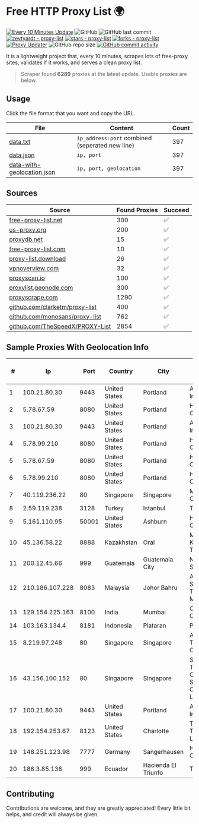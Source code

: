 
# Free HTTP Proxy List 🌍

[![Every 10 Minutes Update](https://github.com/mertguvencli/http-proxy-list/actions/workflows/main.yml/badge.svg?branch=main)](https://github.com/mertguvencli/http-proxy-list/actions/workflows/main.yml)
![GitHub](https://img.shields.io/github/license/mertguvencli/http-proxy-list)
![GitHub last commit](https://img.shields.io/github/last-commit/mertguvencli/http-proxy-list)
[![zevtyardt - proxy-list](https://img.shields.io/static/v1?label=zevtyardt&message=proxy-list&color=blue&logo=github)](https://github.com/zevtyardt/proxy-list "Go to GitHub repo")
[![stars - proxy-list](https://img.shields.io/github/stars/zevtyardt/proxy-list?style=social)](https://github.com/zevtyardt/proxy-list)
[![forks - proxy-list](https://img.shields.io/github/forks/zevtyardt/proxy-list?style=social)](https://github.com/zevtyardt/proxy-list)
[![Proxy Updater](https://github.com/zevtyardt/proxy-list/workflows/Proxy%20Updater/badge.svg)](https://github.com/zevtyardt/proxy-list/actions?query=workflow:"Proxy+Updater")
![GitHub repo size](https://img.shields.io/github/repo-size/zevtyardt/proxy-list)
[![GitHub commit activity](https://img.shields.io/github/commit-activity/m/zevtyardt/proxy-list?logo=commits)](https://github.com/zevtyardt/proxy-list/commits/main)

It is a lightweight project that, every 10 minutes, scrapes lots of free-proxy sites, validates if it works, and serves a clean proxy list.

> Scraper found **6289** proxies at the latest update. Usable proxies are below.

## Usage

Click the file format that you want and copy the URL.

|File|Content|Count|
|----|-------|-----|
|[data.txt](https://raw.githubusercontent.com/mertguvencli/http-proxy-list/main/proxy-list/data.txt)|`ip_address:port` combined (seperated new line)|397|
|[data.json](https://raw.githubusercontent.com/mertguvencli/http-proxy-list/main/proxy-list/data.json)|`ip, port`|397|
|[data-with-geolocation.json](https://raw.githubusercontent.com/mertguvencli/http-proxy-list/main/proxy-list/data-with-geolocation.json)|`ip, port, geolocation`|397|

## Sources

|Source|Found Proxies|Succeed|
|------|-------------|-------|
|[free-proxy-list.net](https://free-proxy-list.net)|300|✅|
|[us-proxy.org](https://www.us-proxy.org)|200|✅|
|[proxydb.net](http://proxydb.net)|15|✅|
|[free-proxy-list.com](https://free-proxy-list.com/?page=&port=&type%5B%5D=http&type%5B%5D=https&up_time=0&search=Search)|10|✅|
|[proxy-list.download](https://www.proxy-list.download/HTTP)|26|✅|
|[vpnoverview.com](https://vpnoverview.com/privacy/anonymous-browsing/free-proxy-servers)|32|✅|
|[proxyscan.io](https://www.proxyscan.io)|100|✅|
|[proxylist.geonode.com](https://proxylist.geonode.com/api/proxy-list?limit=300&page=1&sort_by=lastChecked&sort_type=desc&protocols=http,https)|300|✅|
|[proxyscrape.com](https://api.proxyscrape.com/v2/?request=displayproxies&protocol=http&timeout=10000&country=all&ssl=all&anonymity=all)|1290|✅|
|[github.com/clarketm/proxy-list](https://raw.githubusercontent.com/clarketm/proxy-list/master/proxy-list-raw.txt)|400|✅|
|[github.com/monosans/proxy-list](https://raw.githubusercontent.com/monosans/proxy-list/main/proxies/http.txt)|762|✅|
|[github.com/TheSpeedX/PROXY-List](https://raw.githubusercontent.com/TheSpeedX/PROXY-List/master/http.txt)|2854|✅|


## Sample Proxies With Geolocation Info

|#|Ip|Port|Country|City|Internet Service Provider|
|-|--|----|-------|----|-------------------------|
|1|100.21.80.30|9443|United States|Portland|Amazon.com, Inc.|
|2|5.78.67.59|8080|United States|Portland|Hetzner Online GmbH|
|3|100.21.80.30|9443|United States|Portland|Amazon.com, Inc.|
|4|5.78.99.210|8080|United States|Portland|Hetzner Online GmbH|
|5|5.78.67.59|8080|United States|Portland|Hetzner Online GmbH|
|6|5.78.99.210|8080|United States|Portland|Hetzner Online GmbH|
|7|40.119.236.22|80|Singapore|Singapore|Microsoft Corporation|
|8|2.59.119.238|3128|Turkey|Istanbul|Talha Bogaz|
|9|5.161.110.95|50001|United States|Ashburn|Hetzner Online GmbH|
|10|45.136.58.22|8888|Kazakhstan|Oral|Megahost Kazakhstan TOO|
|11|200.12.45.66|999|Guatemala|Guatemala City|Navega.com S.A.|
|12|210.186.107.228|8083|Malaysia|Johor Bahru|ADSL Streamyx Telekom Malaysia|
|13|129.154.225.163|8100|India|Mumbai|Oracle Corporation|
|14|103.163.134.4|8181|Indonesia|Plataran|PROVITEL|
|15|8.219.97.248|80|Singapore|Singapore|Alibaba (US) Technology Co., Ltd.|
|16|43.156.100.152|80|Singapore|Singapore|Shenzhen Tencent Computer Systems Company Limited|
|17|100.21.80.30|9443|United States|Portland|Amazon.com, Inc.|
|18|192.154.253.67|8123|United States|Charlotte|Tier.Net Technologies LLC|
|19|148.251.123.98|7777|Germany|Sangerhausen|Hetzner Online GmbH|
|20|186.3.85.136|999|Ecuador|Hacienda El Triunfo|Telconet S.A|



## Contributing

Contributions are welcome, and they are greatly appreciated! Every
little bit helps, and credit will always be given.

